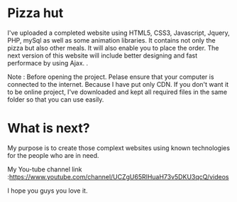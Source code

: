 # Pizza hut
I've uploaded a completed website using HTML5, CSS3, Javascript, Jquery, PHP, mySql as well as some animation libraries. It contains not only the pizza but also other meals. It will also enable you to place the order. The next version of this website will include better designing and fast performace by using Ajax. .

Note : Before opening the project. Pelase ensure that your computer is connected to the internet. Because I have put only CDN. If you don't want it to be online project, I've downloaded and kept all required files in the same folder so that you can use easily.  

# What is next?
My purpose is to create those complext websites using known technologies for the people who are in need. 

My You-tube channel link :https://www.youtube.com/channel/UCZgU65RlHuaH73v5DKU3qcQ/videos

I hope you guys you love it.

